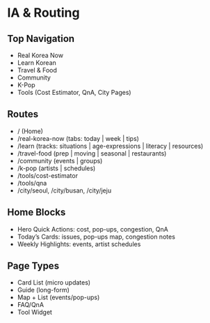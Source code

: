 # IA & Routing

## Top Navigation
- Real Korea Now
- Learn Korean
- Travel & Food
- Community
- K-Pop
- Tools (Cost Estimator, QnA, City Pages)

## Routes
- / (Home)
- /real-korea-now (tabs: today | week | tips)
- /learn (tracks: situations | age-expressions | literacy | resources)
- /travel-food (prep | moving | seasonal | restaurants)
- /community (events | groups)
- /k-pop (artists | schedules)
- /tools/cost-estimator
- /tools/qna
- /city/seoul, /city/busan, /city/jeju

## Home Blocks
- Hero Quick Actions: cost, pop-ups, congestion, QnA
- Today’s Cards: issues, pop-ups map, congestion notes
- Weekly Highlights: events, artist schedules

## Page Types
- Card List (micro updates)
- Guide (long-form)
- Map + List (events/pop-ups)
- FAQ/QnA
- Tool Widget
